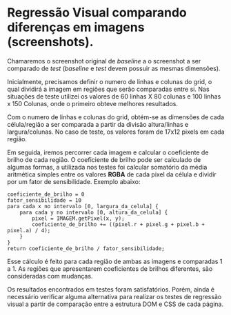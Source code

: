 # Regressão Visual comparando diferenças em imagens (screenshots).

Chamaremos o screenshot original de *baseline* a o screenshot a ser comparado de *test* (*baseline* e *test* devem possuir as mesmas dimensões).

Inicialmente, precisamos definir o numero de linhas e colunas do grid, o qual dividirá a imagem em regiões que serão comparadas entre si. Nas situações de teste utilizei os valores de 60 linhas X 80 colunas e 100 linhas x 150 Colunas, onde o primeiro obteve melhores resultados.

Com o numero de linhas e colunas do grid, obtém-se as dimensões de cada célula/região a ser comparada a partir da divisão altura/linhas e largura/colunas. No caso de teste, os valores foram de 17x12 pixels em cada região.

Em seguida, iremos percorrer cada imagem e calcular o coeficiente de brilho de cada região. O coeficiente de brilho pode ser calculado de algumas formas, a utilizada nos testes foi calcular somatório da média aritmética simples entre os valores **RGBA** de cada pixel da célula e dividir por um fator de sensibilidade. Exemplo abaixo:

```
coeficiente_de_brilho = 0
fator_sensibilidade = 10
para cada x no intervalo [0, largura_da_celula] {
    para cada y no intervalo [0, altura_da_celula] {
        pixel = IMAGEM.getPixel(x, y);
        coeficiente_de_brilho += ((pixel.r + pixel.g + pixel.b + pixel.a) / 4);
    }
}
return coeficiente_de_brilho / fator_sensibilidade;
```

Esse cálculo é feito para cada região de ambas as imagens e comparadas 1 a 1. As regiões que apresentarem coeficientes de brilhos diferentes, são consideradas com mudanças.

Os resultados encontrados em testes foram satisfatórios. Porém, ainda é necessário verificar alguma alternativa para realizar os testes de regressão visual a partir de comparação entre a estrutura DOM e CSS de cada página.

